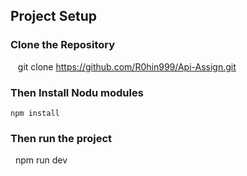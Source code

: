 ## Project Setup

### Clone the Repository
   git clone https://github.com/R0hin999/Api-Assign.git

### Then Install Nodu modules
    npm install

### Then run the project
    npm run dev

